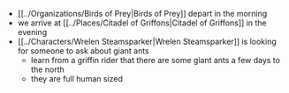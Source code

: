 - [[../Organizations/Birds of Prey|Birds of Prey]] depart in the morning
- we arrive at [[../Places/Citadel of Griffons|Citadel of Griffons]] in the evening
- [[../Characters/Wrelen Steamsparker|Wrelen Steamsparker]] is looking for someone to ask about giant ants
	- learn from a griffin rider that there are some giant ants a few days to the north
	- they are full human sized
